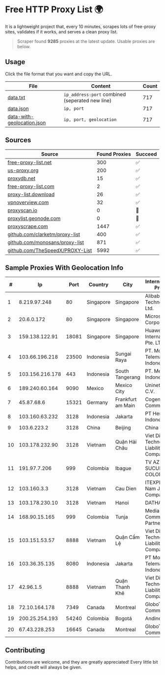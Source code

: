 
# Free HTTP Proxy List 🌍

It is a lightweight project that, every 10 minutes, scrapes lots of free-proxy sites, validates if it works, and serves a clean proxy list.


> Scraper found **9285** proxies at the latest update. Usable proxies are below.

## Usage

Click the file format that you want and copy the URL.


|File|Content|Count|
|----|-------|-----|
|[data.txt](https://raw.githubusercontent.com/themiralay/Proxy-List-World/master/data.txt)|`ip_address:port` combined (seperated new line)|717|
|[data.json](https://raw.githubusercontent.com/themiralay/Proxy-List-World/master/data.json)|`ip, port`|717|
|[data-with-geolocation.json](https://raw.githubusercontent.com/themiralay/Proxy-List-World/master/data-with-geolocation.json)|`ip, port, geolocation`|717|

## Sources

|Source|Found Proxies|Succeed|
|------|-------------|-------|
|[free-proxy-list.net](https://free-proxy-list.net)|300|✅|
|[us-proxy.org](https://www.us-proxy.org)|200|✅|
|[proxydb.net](http://proxydb.net)|15|✅|
|[free-proxy-list.com](https://free-proxy-list.com/?page=&port=&type%5B%5D=http&type%5B%5D=https&up_time=0&search=Search)|2|✅|
|[proxy-list.download](https://www.proxy-list.download/HTTP)|26|✅|
|[vpnoverview.com](https://vpnoverview.com/privacy/anonymous-browsing/free-proxy-servers)|32|✅|
|[proxyscan.io](https://www.proxyscan.io)|0|🚫|
|[proxylist.geonode.com](https://proxylist.geonode.com/api/proxy-list?limit=300&page=1&sort_by=lastChecked&sort_type=desc&protocols=http,https)|0|🚫|
|[proxyscrape.com](https://api.proxyscrape.com/v2/?request=displayproxies&protocol=http&timeout=10000&country=all&ssl=all&anonymity=all)|1447|✅|
|[github.com/clarketm/proxy-list](https://raw.githubusercontent.com/clarketm/proxy-list/master/proxy-list-raw.txt)|400|✅|
|[github.com/monosans/proxy-list](https://raw.githubusercontent.com/monosans/proxy-list/main/proxies/http.txt)|871|✅|
|[github.com/TheSpeedX/PROXY-List](https://raw.githubusercontent.com/TheSpeedX/PROXY-List/master/http.txt)|5992|✅|


## Sample Proxies With Geolocation Info

|#|Ip|Port|Country|City|Internet Service Provider|
|-|--|----|-------|----|-------------------------|
|1|8.219.97.248|80|Singapore|Singapore|Alibaba (US) Technology Co., Ltd.|
|2|20.6.0.172|80|Singapore|Singapore|Microsoft Corporation|
|3|159.138.122.91|18081|Singapore|Singapore|Huawei International Pte. LTD|
|4|103.66.196.218|23500|Indonesia|Sungai Raya|PT. Mora Telematika Indonesia|
|5|103.156.216.178|443|Indonesia|South Tangerang|PT. Meiwa Mold Indonesia|
|6|189.240.60.164|9090|Mexico|Mexico City|Uninet S.A. de C.V.|
|7|45.87.68.6|15321|Germany|Frankfurt am Main|Cogent Communications|
|8|103.160.63.232|3128|Indonesia|Jakarta|PT Herza Digital Indonesia|
|9|103.6.223.2|3128|China|Beijing|China Unicom|
|10|103.178.232.90|3128|Vietnam|Quận Hải Châu|Viet Digital Technology Liability Company|
|11|191.97.7.206|999|Colombia|Ibague|TV AZTECA SUCURSAL COLOMBIA|
|12|103.160.3.3|3128|Vietnam|Cau Dien|ITEXPERT Viet Nam Joint Stock Company|
|13|103.178.230.10|3128|Vietnam|Hanoi|DATHANH|
|14|168.90.15.165|999|Colombia|Tunja|Media Commerce Partners S.A|
|15|103.151.53.57|8888|Vietnam|Quận Cẩm Lệ|Viet Digital Technology Liability Company|
|16|103.36.35.135|8080|Indonesia|Jakarta|PT Mora Telematika Indonesia|
|17|42.96.1.5|8888|Vietnam|Quận Thanh Khê|Viet Digital Technology Liability Company|
|18|72.10.164.178|7349|Canada|Montreal|GloboTech Communications|
|19|200.25.254.193|54240|Colombia|Bogotá|Andinet ON Line|
|20|67.43.228.253|16645|Canada|Montreal|GloboTech Communications|



## Contributing

Contributions are welcome, and they are greatly appreciated! Every
little bit helps, and credit will always be given.

